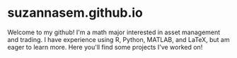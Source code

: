 # suzannasem.github.io
Welcome to my github! I'm a math major interested in asset management and trading. I have experience using R, Python, MATLAB, and LaTeX, but am eager to learn more.
Here you'll find some projects I've worked on!
